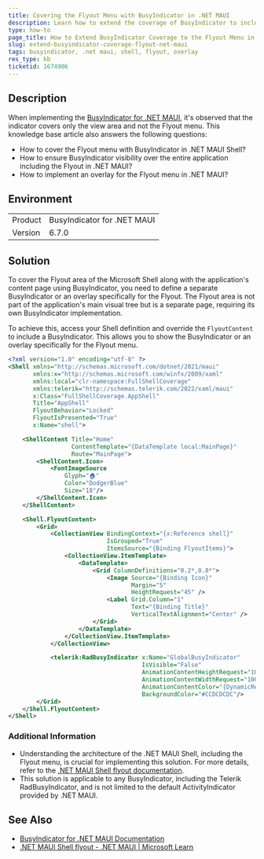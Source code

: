 ```yaml
---
title: Covering the Flyout Menu with BusyIndicator in .NET MAUI
description: Learn how to extend the coverage of BusyIndicator to include the Flyout menu in .NET MAUI applications.
type: how-to
page_title: How to Extend BusyIndicator Coverage to the Flyout Menu in .NET MAUI
slug: extend-busyindicator-coverage-flyout-net-maui
tags: busyindicator, .net maui, shell, flyout, overlay
res_type: kb
ticketid: 1674906
---
```


## Description

When implementing the [BusyIndicator for .NET MAUI](https://docs.telerik.com/devtools/maui/controls/busyindicator), it's observed that the indicator covers only the view area and not the Flyout menu. This knowledge base article also answers the following questions:
- How to cover the Flyout menu with BusyIndicator in .NET MAUI Shell?
- How to ensure BusyIndicator visibility over the entire application including the Flyout in .NET MAUI?
- How to implement an overlay for the Flyout menu in .NET MAUI?

## Environment

<table>
<tbody>
<tr>
<td>Product</td>
<td>BusyIndicator for .NET MAUI</td>
</tr>
<tr>
<td>Version</td>
<td>6.7.0</td>
</tr>
</tbody>
</table>

## Solution

To cover the Flyout area of the Microsoft Shell along with the application's content page using BusyIndicator, you need to define a separate BusyIndicator or an overlay specifically for the Flyout. The Flyout area is not part of the application's main visual tree but is a separate page, requiring its own BusyIndicator implementation.

To achieve this, access your Shell definition and override the `FlyoutContent` to include a BusyIndicator. This allows you to show the BusyIndicator or an overlay specifically for the Flyout menu.

```xml
<?xml version="1.0" encoding="utf-8" ?>
<Shell xmlns="http://schemas.microsoft.com/dotnet/2021/maui"
       xmlns:x="http://schemas.microsoft.com/winfx/2009/xaml"
       xmlns:local="clr-namespace:FullShellCoverage"
       xmlns:telerik="http://schemas.telerik.com/2022/xaml/maui"
       x:Class="FullShellCoverage.AppShell"
       Title="AppShell"
       FlyoutBehavior="Locked"
       FlyoutIsPresented="True"
       x:Name="shell">

    <ShellContent Title="Home"
                  ContentTemplate="{DataTemplate local:MainPage}"
                  Route="MainPage">
        <ShellContent.Icon>
            <FontImageSource
                Glyph="🏠"
                Color="DodgerBlue"
                Size="18"/>
        </ShellContent.Icon>
    </ShellContent>

    <Shell.FlyoutContent>
        <Grid>
            <CollectionView BindingContext="{x:Reference shell}"
                            IsGrouped="True"
                            ItemsSource="{Binding FlyoutItems}">
                <CollectionView.ItemTemplate>
                    <DataTemplate>
                        <Grid ColumnDefinitions="0.2*,0.8*">
                            <Image Source="{Binding Icon}"
                                   Margin="5"
                                   HeightRequest="45" />
                            <Label Grid.Column="1"
                                   Text="{Binding Title}"
                                   VerticalTextAlignment="Center" />
                        </Grid>
                    </DataTemplate>
                </CollectionView.ItemTemplate>
            </CollectionView>

            <telerik:RadBusyIndicator x:Name="GlobalBusyIndicator"
                                      IsVisible="False"
                                      AnimationContentHeightRequest="100"
                                      AnimationContentWidthRequest="100"
                                      AnimationContentColor="{DynamicResource PrimaryColor}"
                                      BackgroundColor="#CCDCDCDC"/>
        </Grid>
    </Shell.FlyoutContent>
</Shell>
```

### Additional Information

- Understanding the architecture of the .NET MAUI Shell, including the Flyout menu, is crucial for implementing this solution. For more details, refer to the [.NET MAUI Shell flyout documentation](https://learn.microsoft.com/en-us/dotnet/maui/fundamentals/shell/flyout?view=net-maui-9.0).
- This solution is applicable to any BusyIndicator, including the Telerik RadBusyIndicator, and is not limited to the default ActivityIndicator provided by .NET MAUI.


## See Also

- [BusyIndicator for .NET MAUI Documentation](https://docs.telerik.com/devtools/maui/controls/busyindicator)
- [.NET MAUI Shell flyout - .NET MAUI | Microsoft Learn](https://learn.microsoft.com/en-us/dotnet/maui/fundamentals/shell/flyout?view=net-maui-9.0)
